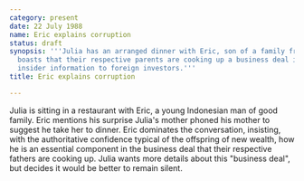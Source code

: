 ```yaml
---
category: present
date: 22 July 1988
name: Eric explains corruption
status: draft
synopsis: '''Julia has an arranged dinner with Eric, son of a family friend. Eric
  boasts that their respective parents are cooking up a business deal involving selling
  insider information to foreign investors.'''
title: Eric explains corruption

---
```






Julia is sitting in a restaurant
with Eric, a young Indonesian man of good family. Eric mentions his
surprise Julia's mother phoned his mother to suggest he take her to
dinner. Eric dominates the conversation, insisting, with the
authoritative confidence typical of the offspring of new wealth, how he
is an essential component in the business deal that their respective
fathers are cooking up. Julia wants more details about this "business
deal", but decides it would be better to remain silent.

